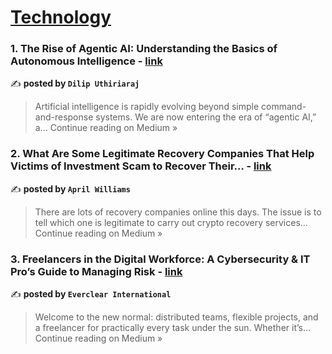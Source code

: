
<h1><a href=https://medium.com/tag/technology/recommended target="_blank" rel="noopener noreferrer">Technology</a></h1>
<h3>1. The Rise of Agentic AI: Understanding the Basics of Autonomous Intelligence - <a href="https://medium.com/@dilipmuthuraju/the-rise-of-agentic-ai-understanding-the-basics-of-autonomous-intelligence-dfa3a5965600?source=rss------technology-5" target="_blank" rel="noopener noreferrer">link</a></h3>

✍️ **posted by `Dilip Uthiriaraj`**

<blockquote>Artificial intelligence is rapidly evolving beyond simple command-and-response systems. We are now entering the era of “agentic AI,” a…
Continue reading on Medium »</blockquote>

<h3>2. What Are Some Legitimate Recovery Companies That Help Victims of Investment Scam to Recover Their… - <a href="https://medium.com/@donna_manckia4425554/what-are-some-legitimate-recovery-companies-that-help-victims-of-investment-scam-to-recover-their-4a49a2b70d9b?source=rss------technology-5" target="_blank" rel="noopener noreferrer">link</a></h3>

✍️ **posted by `April Williams`**

<blockquote>There are lots of recovery companies online this days. The issue is to tell which one is legitimate to carry out crypto recovery services…
Continue reading on Medium »</blockquote>

<h3>3. Freelancers in the Digital Workforce: A Cybersecurity & IT Pro’s Guide to Managing Risk - <a href="https://medium.com/@Everclear/freelancers-in-the-digital-workforce-a-cybersecurity-it-pros-guide-to-managing-risk-4cd27acc44f6?source=rss------technology-5" target="_blank" rel="noopener noreferrer">link</a></h3>

✍️ **posted by `Everclear International`**

<blockquote>Welcome to the new normal: distributed teams, flexible projects, and a freelancer for practically every task under the sun. Whether it’s…
Continue reading on Medium »</blockquote>

